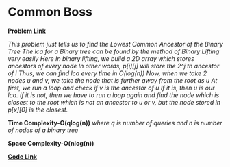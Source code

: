 # Common Boss
[**Problem Link**](https://github.com/dscnsec/DSC-NSEC-Algorithms/blob/master/6.%20Binary%20Tree/common_boss/common_boss.md)

*This problem just tells us to find the Lowest Common Ancestor of the Binary Tree*
*The lca for a Binary tree can be found by the method of Binary Lifting very easily*
*Here*
*In binary lifting, we build a 2D array which stores ancestors of every node*
*In other words, p[i][j] will store the 2^j th ancestor of i*
*Thus, we can find lca every time in O(log(n))*
*Now, when we take 2 nodes u and v, we take the node that is further away from the root as u*
*At first, we run a loop and check if v is the ancestor of u*
*If it is, then u is our lca.*
*If it is not, then we have to run a loop again and find the node which is closest to the root which is not an ancestor to u or v,*
*but the node stored in p[x][0] is the closest.*

**Time Complexity-O(qlog(n))** 
*where q is number of queries and n is number of nodes of a binary tree*

**Space Complexity-O(nlog(n))**

[**Code Link**](https://github.com/dscnsec/DSC-NSEC-Algorithms/pull/215/commits/b181eed3560a188a29370cb7188454de57773745)
